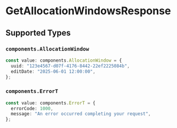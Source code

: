 # GetAllocationWindowsResponse


## Supported Types

### `components.AllocationWindow`

```typescript
const value: components.AllocationWindow = {
  uuid: "123e4567-d07f-4176-8442-22ef2225084b",
  editDate: "2025-06-01 12:00:00",
};
```

### `components.ErrorT`

```typescript
const value: components.ErrorT = {
  errorCode: 1000,
  message: "An error occurred completing your request",
};
```

